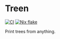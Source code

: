 # Treen

[![CI][ci badge]][ci status]
[![Nix flake][nix badge]][nix status]

Print trees from anything.

[ci badge]: https://img.shields.io/github/actions/workflow/status/m15a/treen/ci.yml?style=flat-square&logo=github&label=CI
[ci status]: https://github.com/m15a/treen/actions/workflows/ci.yml
[nix badge]: https://img.shields.io/github/actions/workflow/status/m15a/treen/nix.yml?style=flat-square&logo=nixos&logoColor=7ebae4&label=Nix%20flake
[nix status]: https://github.com/m15a/treen/actions/workflows/nix.yml
